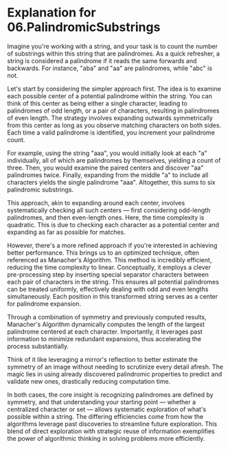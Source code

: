 # Explanation for 06.PalindromicSubstrings

Imagine you're working with a string, and your task is to count the number of substrings within this string that are palindromes. As a quick refresher, a string is considered a palindrome if it reads the same forwards and backwards. For instance, "aba" and "aa" are palindromes, while "abc" is not.

Let's start by considering the simpler approach first. The idea is to examine each possible center of a potential palindrome within the string. You can think of this center as being either a single character, leading to palindromes of odd length, or a pair of characters, resulting in palindromes of even length. The strategy involves expanding outwards symmetrically from this center as long as you observe matching characters on both sides. Each time a valid palindrome is identified, you increment your palindrome count.

For example, using the string "aaa", you would initially look at each "a" individually, all of which are palindromes by themselves, yielding a count of three. Then, you would examine the paired centers and discover "aa" palindromes twice. Finally, expanding from the middle "a" to include all characters yields the single palindrome "aaa". Altogether, this sums to six palindromic substrings.

This approach, akin to expanding around each center, involves systematically checking all such centers — first considering odd-length palindromes, and then even-length ones. Here, the time complexity is quadratic. This is due to checking each character as a potential center and expanding as far as possible for matches.

However, there's a more refined approach if you're interested in achieving better performance. This brings us to an optimized technique, often referenced as Manacher's Algorithm. This method is incredibly efficient, reducing the time complexity to linear. Conceptually, it employs a clever pre-processing step by inserting special separator characters between each pair of characters in the string. This ensures all potential palindromes can be treated uniformly, effectively dealing with odd and even lengths simultaneously. Each position in this transformed string serves as a center for palindrome expansion.

Through a combination of symmetry and previously computed results, Manacher's Algorithm dynamically computes the length of the largest palindrome centered at each character. Importantly, it leverages past information to minimize redundant expansions, thus accelerating the process substantially.

Think of it like leveraging a mirror's reflection to better estimate the symmetry of an image without needing to scrutinize every detail afresh. The magic lies in using already discovered palindromic properties to predict and validate new ones, drastically reducing computation time.

In both cases, the core insight is recognizing palindromes are defined by symmetry, and that understanding your starting point — whether a centralized character or set — allows systematic exploration of what's possible within a string. The differing efficiencies come from how the algorithms leverage past discoveries to streamline future exploration. This blend of direct exploration with strategic reuse of information exemplifies the power of algorithmic thinking in solving problems more efficiently.